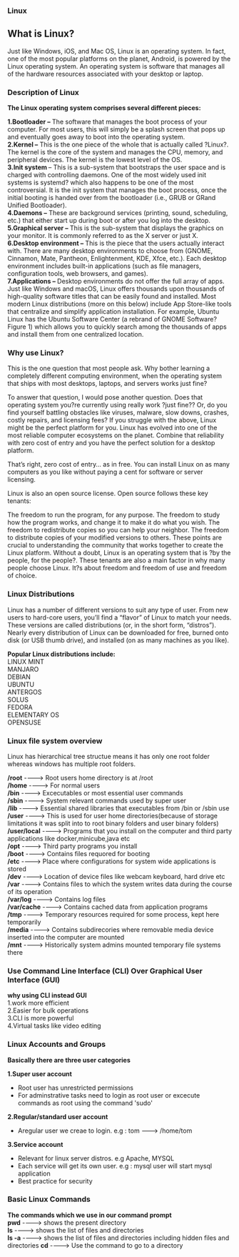 ### Linux

## What is Linux?

Just like Windows, iOS, and Mac OS, Linux is an operating system. In fact, one of the most popular platforms on the planet, Android, is powered by the Linux operating system. An operating system is software that manages all of the hardware resources associated with your desktop or laptop.

### Description of Linux

<b>The Linux operating system comprises several different pieces:</b>

<b>1.Bootloader –</b>  The software that manages the boot process of your computer. For most users, this will simply be a splash screen that pops up and eventually goes away to boot into the operating system.<br>
<b>2.Kernel –</b> This is the one piece of the whole that is actually called ?Linux?. The kernel is the core of the system and manages the CPU, memory, and peripheral devices. The kernel is the lowest level of the OS.<br>
<b>3.Init system </b> – This is a sub-system that bootstraps the user space and is charged with controlling daemons. One of the most widely used init systems is systemd? which also happens to be one of the most controversial. It is the init system that manages the boot process, once the initial booting is handed over from the bootloader (i.e., GRUB or GRand Unified Bootloader).<br>
<b>4.Daemons –</b> These are background services (printing, sound, scheduling, etc.) that either start up during boot or after you log into the desktop.<br>
<b>5.Graphical server –</b> This is the sub-system that displays the graphics on your monitor. It is commonly referred to as the X server or just X.<br>
<b>6.Desktop environment –</b> This is the piece that the users actually interact with. There are many desktop environments to choose from (GNOME, Cinnamon, Mate, Pantheon, Enlightenment, KDE, Xfce, etc.). Each desktop environment includes built-in applications (such as file managers, configuration tools, web browsers, and games).<br>
<b>7.Applications –</b> Desktop environments do not offer the full array of apps. Just like Windows and macOS, Linux offers thousands upon thousands of high-quality software titles that can be easily found and installed. Most modern Linux distributions (more on this below) include App Store-like tools that centralize and simplify application installation. For example, Ubuntu Linux has the Ubuntu Software Center (a rebrand of GNOME Software? Figure 1) which allows you to quickly search among the thousands of apps and install them from one centralized location.

### Why use Linux?

This is the one question that most people ask. Why bother learning a completely different computing environment, when the operating system that ships with most desktops, laptops, and servers works just fine?

To answer that question, I would pose another question. Does that operating system you?re currently using really work ?just fine?? Or, do you find yourself battling obstacles like viruses, malware, slow downs, crashes, costly repairs, and licensing fees?
If you struggle with the above, Linux might be the perfect platform for you. Linux has evolved into one of the most reliable computer ecosystems on the planet. Combine that reliability with zero cost of entry and you have the perfect solution for a desktop platform.

That’s right, zero cost of entry… as in free. You can install Linux on as many computers as you like without paying a cent for software or server licensing.

Linux is also an open source license. Open source follows these key tenants:

The freedom to run the program, for any purpose.
The freedom to study how the program works, and change it to make it do what you wish.
The freedom to redistribute copies so you can help your neighbor.
The freedom to distribute copies of your modified versions to others.
These points are crucial to understanding the community that works together to create the Linux platform. Without a doubt, Linux is an operating system that is ?by the people, for the people?. These tenants are also a main factor in why many people choose Linux. It?s about freedom and freedom of use and freedom of choice.

### Linux Distributions

Linux has a number of different versions to suit any type of user. From new users to hard-core users, you’ll find a “flavor” of Linux to match your needs. These versions are called distributions (or, in the short form, “distros”). Nearly every distribution of Linux can be downloaded for free, burned onto disk (or USB thumb drive), and installed (on as many machines as you like).

<b>Popular Linux distributions include:</b><br>
LINUX MINT<br>
MANJARO<br>
DEBIAN<br>
UBUNTU<br>
ANTERGOS<br>
SOLUS<br>
FEDORA<br>
ELEMENTARY OS<br>
OPENSUSE

### Linux file system overview

Linux has hierarchical tree structue means it has only one root folder whereas windows has multiple root folders.

<b>/root</b>                 ----> Root users home directory is at /root<br>
<b>/home</b>                 ----> For normal users<br>
<b>/bin</b>                  ----> Excecutables or most essential user commands<br>
<b>/sbin</b>                 ----> System relevant commands used by super user<br>
<b>/lib</b>                  ----> Essential shared libraries that executables from /bin or /sbin use<br>
<b>/user</b>                  ----> This is used for user home directories(because of storage limitations it was split into to root binary folders and user binary folders)<br>
<b>/user/local</b>           ----> Programs that you install on the computer and third party applications like docker,minicube,java etc<br>
<b>/opt</b>                  ----> Third party programs you install<br>
<b>/boot</b>                  ----> Contains files requored for booting<br>
<b>/etc</b>                   ----> Place where configurations for system wide applications is stored<br>
<b>/dev</b>                  ----> Location of device files like webcam keyboard, hard drive etc<br>
<b>/var</b>                  ----> Contains files to which the system writes data during the course of its operation<br>
<b>/var/log</b>              ----> Contains log files<br>
<b>/var/cache</b>             ----> Contains cached data from application programs<br>
<b>/tmp</b>                  ----> Temporary resources required for some process, kept here temporarily<br>
<b>/media</b>                ----> Contains subdirecories where removable media device inserted into the computer are mounted<br>
<b>/mnt</b>                  ----> Historically system admins mounted temporary file systems there<br>
### Use Command Line Interface (CLI) Over Graphical User Interface (GUI)
<b>why using CLI instead GUI</b><br>
1.work more efficient<br>
2.Easier for bulk operations<br>
3.CLI is more powerful<br>
4.Virtual tasks like video editing<br>

### Linux Accounts and Groups
<b>Basically there are three user categories</b><br>

<b>1.Super user account</b><br>
   * Root user has unrestricted permissions<br>
   * For adminstrative tasks need to login as root user or excecute commands as root using the command 'sudo' <br>

<b>2.Regular/standard user account</b><br>
   * Aregular user we creae to login. e.g : tom ---> /home/tom<br>

<b>3.Service account</b><br>
   * Relevant for linux server distros. e.g Apache, MYSQL<br>
   * Each service will get its own user. e.g : mysql user will start mysql application<br>
   * Best practice for security<br>
 
### Basic Linux Commands
<b> The commands which we use in our command prompt</b><br>
<b>pwd</b>           ----> shows the present directory<br>
<b>ls</b>            ----> shows the list of files and directories<br>
<b>ls -a</b>         ----> shows the list of files and directories including hidden files and directories
<b>cd</b>            ----> Use the command to go to a directory

 
